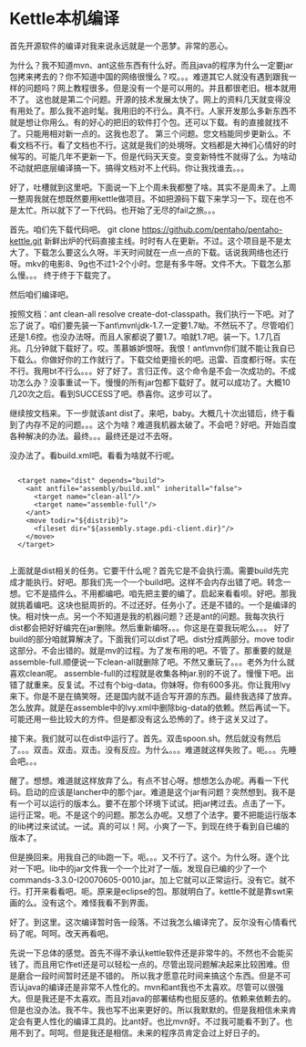 # Kettle本机编译

首先开源软件的编译对我来说永远就是一个恶梦。非常的恶心。

为什么？我不知道mvn、ant这些东西有什么好。而且java的程序为什么一定要jar包拷来拷去的？你不知道中国的网络很慢么？哎。。。难道其它人就没有遇到跟我一样的问题吗？网上教程很多。但是没有一个是可以用的。并且都很老旧。根本就用不了。
这也就是第二个问题。开源的技术发展太快了。网上的资料几天就变得没有用处了。那么我不追时髦。我用旧的不行么。真不行。人家开发那么多新东西不就是想让你用么。有的好心的把旧的软件打个包。还可以下载。有的直接就找不了。只能用相对新一点的。这我也忍了。
第三个问题。您文档能同步更新么。不看文档不行。看了文档也不行。这就是我们的处境呀。文档都是大神们心情好的时候写的。可能几年不更新一下。但是代码天天变。变变新特性不就得了么。为啥动不动就把底层编译搞一下。搞得文档对不上代码。你让我找谁去。。。

好了，吐槽就到这里吧。下面说一下上个周未我都整了啥。其实不是周未了。上周一整周我就在想既然要用kettle做项目。不如把源码下载下来学习一下。现在也不是太忙。所以就下了一下代码。也开始了无尽的fail之旅。。。

首先。咱们先下载代码吧。
git clone https://github.com/pentaho/pentaho-kettle.git
新鲜出炉的代码直接主线。时时有人在更新。不过。这个项目是不是太大了。下载怎么要这么久呀。半天时间就在一点一点的下载。话说我网络也还行呀。mkv的电影8、9g也不过1-2个小时。您是有多牛呀。文件不大。下载怎么那么慢。。。
终于终于下载完了。

然后咱们编译吧。

按照文档：ant clean-all resolve create-dot-classpath。我们执行一下吧。对了忘了说了。咱们要先装一下ant\mvn\jdk-1.7.一定要1.7呦。不然玩不了。尽管咱们还是1.6控。也没办法呀。而且人家都说了要1.7。咱就1.7吧。装一下。1.7几百兆。几分钟就下载好了。哎。羡慕嫉妒恨呀。我恨！ant\mvn你们就不能让我自已下载么。你做好你的工作就行了。下载交给更擅长的吧。迅雷、百度都行呀。实在不行。我用bt不行么。。。好了好了。言归正传。这个命令是不会一次成功的。不成功怎么办？没事重试一下。慢慢的所有jar包都下载好了。就可以成功了。大概10几20次之后。看到SUCCESS了吧。恭喜你。这步可以了。

继续按文档来。下一步就该ant dist了。来吧，baby。大概几十次出错后，终于看到了内存不足的问题。。。这个为啥？难道我机器太破了。不会吧？好吧。开始百度各种解决的办法。最终。。。最终还是过不去呀。

没办法了。看build.xml吧。看看为啥就不行呢。

```

  <target name="dist" depends="build">
    <ant antfile="assembly/build.xml" inheritall="false">
      <target name="clean-all"/>
      <target name="assemble-full"/>
    </ant>
    <move todir="${distrib}">
      <fileset dir="${assembly.stage.pdi-client.dir}"/>
    </move>
  </target>
  
```
 上面就是dist相关的任务。它要干什么呢？首先它是不会执行滴。需要build先完成才能执行。好吧。那我们先一个一个build吧。这样不会内存出错了吧。转念一想。它不是插件么。不用都编吧。咱先把主要的编了。启起来看看呗。好吧。那我就挑着编吧。这块也挺周折的。不过还好。任务小了。还是不错的。一个是编译的快。相对快一点。另一个不知道是我的机器问题？还是ant的问题。我每次执行dist都会把好好编完在jar删除。然后重新编呀。。。你这是在耍我玩呢么。。。
 好了build的部分咱就算解决了。下面我们可以dist了吧。dist分成两部分。move todir这部分。不会出错的。就是mv的过程。为了发布用的吧。不管了。那重要的就是assemble-full.顺便说一下clean-all就删除了吧。不然又重玩了。。。老外为什么就喜欢clean呢。
 assemble-full的过程就是收集各种jar.别的不说了。慢慢下吧。出错了就重来。反复试。不过有个big-data。你妹呀。你有600多兆。你让我用lvy来下。你是不是在搞笑呀。还是国内就不适合写开源的东西。最终我选择了放弃。
 怎么放弃。就是在assemble中的lvy.xml中删除big-data的依赖。然后再试一下。可能还用一些比较大的方件。但是都没有这么恐怖的了。终于这关又过了。
 
 接下来。我们就可以在dist中运行了。首先。双击spoon.sh。然后就没有然后了。。。双击。双击。双击。没有反应。为什么。。。难道就这样失败了。呃。。。先睡会吧。。。
 
 醒了。想想。难道就这样放弃了么。有点不甘心呀。想想怎么办呢。再看一下代码。启动的应该是lancher中的那个jar。难道是这个jar有问题？突然想到。我不是有一个可以运行的版本么。要不在那个环境下试试。把jar拷过去。点击了一下。运行正常。呃。不是这个的问题。那怎么办呢。又想了个法字。要不把能运行版本的lib拷过来试试。一试。真的可以！阿。小爽了一下。到现在终于看到自已编的版本了。
 
 但是换回来。用我自己的lib跑一下。呃。。。又不行了。这个。为什么呀。逐个比对一下吧。lib中的jar文件我一个一个比对了一版。发现自已编的少了一个commands-3.3.0-I20070605-0010.jar。加上它就可以正常运行。没有它。就不行。打开来看看吧。呃。原来是eclipse的包。那就明白了。kettle不就是靠swt来画的么。没有这个。难怪我看不到界面。
 
 好了。到这里。这次编译暂时告一段落。不过我怎么编译完了。反尔没有心情看代码了呢。呵呵。改天再看吧。
 
 先说一下总体的感觉。首先不得不承认kettle软件还是非常牛的。不然也不会能买钱了。而且用它作etl还是可以轻松一点的。尽管出现问题解决起来比较困难。但是磨合一段时间暂时还是不错的。
 所以我才愿意花时间来搞这个东西。但是不可否认java的编译还是非常不人性化的。mvn和ant我也不太喜欢。尽管可以很强大。但是我还是不太喜欢。而且对java的部署结构也挺反感的。依赖来依赖去的。但是也没办法。我不牛。我也写不出来更好的。所以我默默的。但是我相信未来肯定会有更人性化的编译工具的。比ant好。也比mvn好。不过我可能看不到了。也用不到了。呵呵。但是我还是相信。未来的程序员肯定会过上好日子的。
 